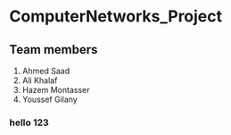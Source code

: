 # ComputerNetworks_Project
## Team members
1. Ahmed Saad
2. Ali Khalaf
3. Hazem Montasser
4. Youssef Gilany


### hello 123
